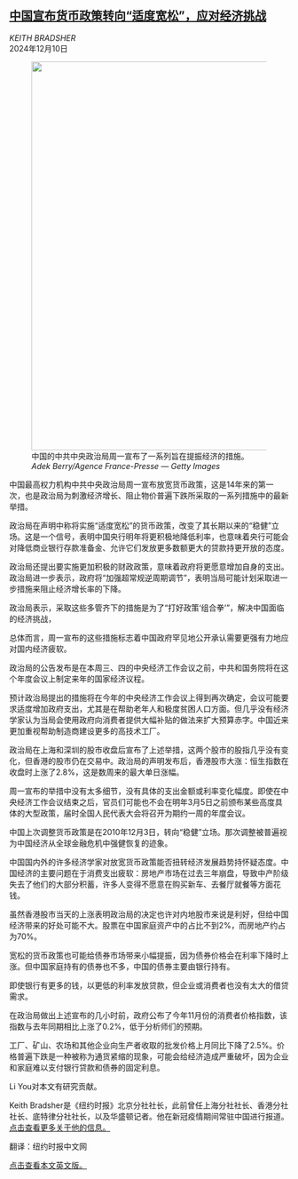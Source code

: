 <!--1733796422000-->
[中国宣布货币政策转向“适度宽松”，应对经济挑战](https://cn.nytimes.com/business/20241210/china-monetary-policy/)
------

<address>KEITH BRADSHER</address><time pudate="2024-12-10 09:29:46" datetime="2024-12-10 09:29:46">2024年12月10日</time><figure><img src="https://images.weserv.nl/?url=static01.nyt.com/images/2024/12/09/multimedia/00China-Monetary-lzvg/00China-Monetary-lzvg-master1050.jpg" width="1050" height="700"><figcaption>中国的中共中央政治局周一宣布了一系列旨在提振经济的措施。 <cite>Adek Berry/Agence France-Presse — Getty Images</cite></figcaption></figure><section><p>中国最高权力机构中共中央政治局周一宣布放宽货币政策，这是14年来的第一次，也是政治局为刺激经济增长、阻止物价普遍下跌所采取的一系列措施中的最新举措。</p><p>政治局在声明中称将实施“适度宽松”的货币政策，改变了其长期以来的“稳健”立场。这是一个信号，表明中国央行明年将更积极地降低利率，也意味着央行可能会对降低商业银行存款准备金、允许它们发放更多数额更大的贷款持更开放的态度。</p><p>政治局还提出要实施更加积极的财政政策，意味着政府将更愿意增加自身的支出。政治局进一步表示，政府将“加强超常规逆周期调节”，表明当局可能计划采取进一步措施来阻止经济增长率的下降。</p><p>政治局表示，采取这些多管齐下的措施是为了“打好政策‘组合拳’”，解决中国面临的经济挑战，</p><p>总体而言，周一宣布的这些措施标志着中国政府罕见地公开承认需要更强有力地应对国内经济疲软。</p><p>政治局的公告发布是在本周三、四的中央经济工作会议之前，中共和国务院将在这个年度会议上制定来年的国家经济议程。</p><p>预计政治局提出的措施将在今年的中央经济工作会议上得到再次确定，会议可能要求适度增加政府支出，尤其是在帮助老年人和极度贫困人口方面。但几乎没有经济学家认为当局会使用政府向消费者提供大幅补贴的做法来扩大预算赤字。中国近来更加重视帮助制造商建设更多的高技术工厂。</p><p>政治局在上海和深圳的股市收盘后宣布了上述举措，这两个股市的股指几乎没有变化，但香港的股市仍在交易中。政治局的声明发布后，香港股市大涨：恒生指数在收盘时上涨了2.8%，这是数周来的最大单日涨幅。</p><p>周一宣布的举措中没有太多细节，没有具体的支出金额或利率变化幅度。即使在中央经济工作会议结束之后，官员们可能也不会在明年3月5日之前颁布某些高度具体的大型政策，届时全国人民代表大会将召开为期约一周的年度会议。</p><p>中国上次调整货币政策是在2010年12月3日，转向“稳健”立场。那次调整被普遍视为中国经济从全球金融危机中强健恢复的迹象。</p><p>中国国内外的许多经济学家对放宽货币政策能否扭转经济发展趋势持怀疑态度。中国经济的主要问题在于消费支出疲软：房地产市场在过去三年崩盘，导致中产阶级失去了他们的大部分积蓄，许多人变得不愿意在购买新车、去餐厅就餐等方面花钱。</p><p>虽然香港股市当天的上涨表明政治局的决定也许对内地股市来说是利好，但给中国经济带来的好处可能不大。股票在中国家庭资产中的占比不到2%，而房地产约占为70%。</p><p>宽松的货币政策也可能给债券市场带来小幅提振，因为债券价格会在利率下降时上涨。但中国家庭持有的债券也不多，中国的债券主要由银行持有。</p><p>即使银行有更多的钱，以更低的利率发放贷款，但企业或消费者也没有太大的借贷需求。</p><p>在政治局做出上述宣布的几小时前，政府公布了今年11月份的消费者价格指数，该指数与去年同期相比上涨了0.2%，低于分析师们的预期。</p><p>工厂、矿山、农场和其他企业向生产者收取的批发价格上月同比下降了2.5%。价格普遍下跌是一种被称为通货紧缩的现象，可能会给经济造成严重破坏，因为企业和家庭难以支付银行贷款和债券的固定利息。</p></section><footer><p>Li You对本文有研究贡献。</p><p>Keith Bradsher是《纽约时报》北京分社社长，此前曾任上海分社社长、香港分社社长、底特律分社社长，以及华盛顿记者。他在新冠疫情期间常驻中国进行报道。<a rel="nofollow" target="_blank" href="https://www.nytimes.com/by/keith-bradsher">点击查看更多关于他的信息。</a></p><p>翻译：纽约时报中文网</p><p><a rel="nofollow" target="_blank" href="https://www.nytimes.com/2024/12/09/business/china-monetary-policy.html">点击查看本文英文版。</a></p></footer>
